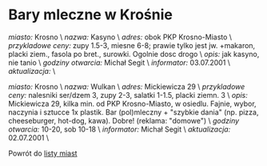 # Bary mleczne w Krośnie





*miasto:*  Krosno    \\
*nazwa:*  Kasyno   \\
*adres:*  obok PKP Krosno-Miasto   \\
*przykladowe ceny:*  zupy 1.5-3, miesne 6-8; prawie tylko jest jw. +makaron, placki ziem., fasola po bret., surowki. Ogolnie dosc drogo   \\
*opis:*  jak kasyno, nie tanio   \\
*godziny otwarcia:*  Michał Segit   \\
*informator:*  03.07.2001   \\
*aktualizacja:*    \\



*miasto:*  Krosno    \\
*nazwa:*  Wulkan   \\
*adres:*  Mickiewicza 29   \\
*przykladowe ceny:*  nalesniki ser/dzem 3, zupy 2-3, salatki 1-1.5, placki ziemn. 3   \\
*opis:*  Mickiewicza 29, kilka min. od PKP Krosno-Miasto, w osiedlu. Fajnie, wybor, naczynia i sztucce 1x plastik. Bar (pol)mleczny + "szybkie dania" (np. pizza, cheeseburger, hot-dog, kawa). Dobre! (reklama: "domowe")   \\
*godziny otwarcia:*  10-20, sob 10-18   \\
*informator:*    Michał Segit   \\
*aktualizacja:*  02.07.2001   \\

Powrót do [listy miast](/bary_mleczne)



